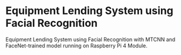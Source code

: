 
# Equipment Lending System using Facial Recognition

Equipment Lending System using Facial Recognition with MTCNN and FaceNet-trained model running on Raspberry Pi 4 Module.